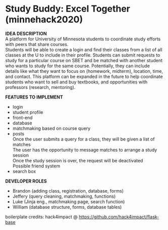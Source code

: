 # Study Buddy: Excel Together (minnehack2020)
__IDEA DESCRIPTION__  
A platform for University of Minnesota students to coordinate study efforts with peers that share courses.  
Students will be able to create a login and find their classes from a list of all classes at the U to include in their profile. Students can submit requests to study for a particular course on SBET and be matched with another student who wants to study for the same course. Potentially, they can include details like what they want to focus on (homework, midterm), location, time, and contact. This platform can be expanded in the future to help coordinate students who want to sell and buy textbooks, and opportunities with professors (research, mentoring).  
   
__FEATURES TO IMPLEMENT__  
* login  
* student profile
* front-end
* database
* matchmaking based on course query
* posts  
Once the user submits a query for a class, they will be given a list of matches  
The user has the opportunity to message matches to arrange a study session  
Once the study session is over, the request will be deactivated  
Possible friend system  
* search box    
  
__DEVELOPER ROLES__  
* Brandon (adding class, registration, database, forms)  
* Jeffery (query cleaning, matchmaking, functions)  
* Luke (Jinja eng., matchmaking page, search function)  
* William (database structure, forms, database tables)  
  
boilerplate credits: hack4impact @ https://github.com/hack4impact/flask-base  
